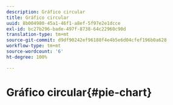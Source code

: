 ```yaml
---
description: Gráfico circular
title: Gráfico circular
uuid: 8b004980-45a1-46f1-a8ef-5f97e2e1dcce
exl-id: bc27b296-bade-497f-8738-64c22960c90d
translation-type: tm+mt
source-git-commit: d9df90242ef96188f4e4b5e6d04cfef196b0a628
workflow-type: tm+mt
source-wordcount: '6'
ht-degree: 100%

---
```


# Gráfico circular{#pie-chart}
